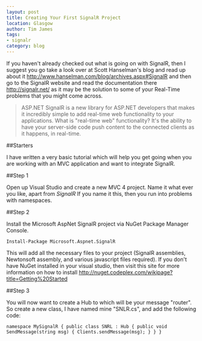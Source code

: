 ```yaml
---
layout: post
title: Creating Your First SignalR Project
location: Glasgow
author: Tim James
tags:
- signalr
category: blog
---
```


If you haven't already checked out what is going on with SignalR, then I suggest you go take a look over at Scott Hanselman's blog and read up about it http://www.hanselman.com/blog/archives.aspx#SignalR and then go to the SignalR website and read the documentation there http://signalr.net/ as it may be the solution to some of your Real-Time problems that you might come across.

<!--excerpt-->

> ASP.NET SignalR is a new library for ASP.NET developers that makes it incredibly simple to add real-time web functionality to your applications. What is "real-time web" functionality? It's the ability to have your server-side code push content to the connected clients as it happens, in real-time.

##Starters

I have written a very basic tutorial which will help you get going when you are working with an MVC application and want to integrate SignalR.

##Step 1

Open up Visual Studio and create a new MVC 4 project. Name it what ever you like, apart from _SignalR_ If you name it this, then you run into problems with namespaces.

##Step 2

Install the Microsoft AspNet SignalR project via NuGet Package Manager Console.

`Install-Package Microsoft.Aspnet.SignalR`

This will add all the necessary files to your project (SignalR assemblies, Newtonsoft assembly, and various javascript files required). If you don't have NuGet installed in your visual studio, then visit this site for more information on how to install http://nuget.codeplex.com/wikipage?title=Getting%20Started

##Step 3

You will now want to create a Hub to which will be your message "router". So create a new class, I have named mine "SNLR.cs", and add the following code:

`namespace MySignalR
{
    public class SNRL : Hub
    {
        public void SendMessage(string msg)
        {
            Clients.sendMessage(msg);
        }
    }
}`